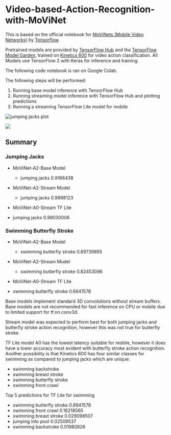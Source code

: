 # Video-based-Action-Recognition-with-MoViNet

This is based on the official notebook for [MoViNets (Mobile Video Networks)](https://arxiv.org/pdf/2103.11511.pdf) by [Tensorflow](https://colab.research.google.com/github/tensorflow/models/blob/master/official/projects/movinet/movinet_tutorial.ipynb).

Pretrained models are provided by [TensorFlow Hub](https://tfhub.dev/google/collections/movinet/) and the [TensorFlow Model Garden](https://github.com/tensorflow/models/tree/master/official/projects/movinet), trained on [Kinetics 600](https://deepmind.com/research/open-source/kinetics) for video action classification. All Models use TensorFlow 2 with Keras for inference and training.

The following code notebook is ran on Google Colab.

The following steps will be performed:

1. Running base model inference with TensorFlow Hub
2. Running streaming model inference with TensorFlow Hub and plotting predictions
3. Running a streaming TensorFlow Lite model for mobile

![jumping jacks plot](https://storage.googleapis.com/tf_model_garden/vision/movinet/artifacts/jumpingjacks_plot.gif)

<img src='https://drive.google.com/uc?id=1dkncoH5-yGRNdue-PFqVvKYxau9k0WnT'>

## Summary 

### Jumping Jacks
- MoViNet-A2-Base Model 
  - jumping jacks 0.9166438

- MoViNet-A2-Stream Model 
  - jumping jacks 0.9998123

-  MoViNet-A0-Stream TF Lite
  - jumping jacks 0.99030006

### Swimming Butterfly Stroke
- MoViNet-A2-Base Model 
  - swimming butterfly stroke 0.89739895

- MoViNet-A2-Stream Model 
  - swimming butterfly stroke 0.82453096

-  MoViNet-A0-Stream TF Lite
  - swimming butterfly stroke 0.6641578

Base models implement standard 3D convolutions without stream buffers. Base models are not recommended for fast inference on CPU or mobile due to limited support for tf.nn.conv3d. 

Stream model was expected to perform best for both jumping jacks and butterfly stroke action recognition, however this was not true for butterfly stroke. 

TF Lite model A0 has the lowest latency suitable for mobile, however it does have a lower accuracy most evident with butterfly stroke action recognition. Another possibility is that Kinetics 600 has four similar classes for swimming as compared to jumping jacks which are unique: 

- swimming backstroke
- swimming breast stroke
- swimming butterfly stroke
- swimming front crawl 

Top 5 predictions for TF Lite for swimming

- swimming butterfly stroke 0.6641578
- swimming front crawl 0.16218565
- swimming breast stroke 0.029098507
- jumping into pool 0.02509537
- swimming backstroke 0.01980626
